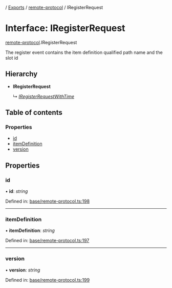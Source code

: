 [](../README.md) / [Exports](../modules.md) / [remote-protocol](../modules/remote_protocol.md) / IRegisterRequest

# Interface: IRegisterRequest

[remote-protocol](../modules/remote_protocol.md).IRegisterRequest

The register event contains the item definition qualified
path name and the slot id

## Hierarchy

* **IRegisterRequest**

  ↳ [*IRegisterRequestWithTime*](client_internal_testing.iregisterrequestwithtime.md)

## Table of contents

### Properties

- [id](remote_protocol.iregisterrequest.md#id)
- [itemDefinition](remote_protocol.iregisterrequest.md#itemdefinition)
- [version](remote_protocol.iregisterrequest.md#version)

## Properties

### id

• **id**: *string*

Defined in: [base/remote-protocol.ts:198](https://github.com/onzag/itemize/blob/0569bdf2/base/remote-protocol.ts#L198)

___

### itemDefinition

• **itemDefinition**: *string*

Defined in: [base/remote-protocol.ts:197](https://github.com/onzag/itemize/blob/0569bdf2/base/remote-protocol.ts#L197)

___

### version

• **version**: *string*

Defined in: [base/remote-protocol.ts:199](https://github.com/onzag/itemize/blob/0569bdf2/base/remote-protocol.ts#L199)
